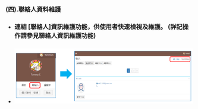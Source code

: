 ### **\(四\).聯絡人資料維護**

* ### 連結 \[聯絡人\]資訊維護功能，供使用者快速檢視及維護。 \(詳記操作請參見聯絡人資訊維護功能\)
* ### ![](/assets/member_contact00.png)



